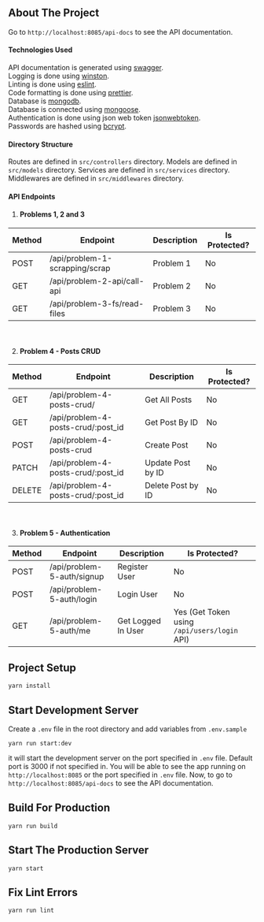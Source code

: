 ## About The Project

Go to `http://localhost:8085/api-docs` to see the API documentation.<br/>

#### Technologies Used

API documentation is generated using [swagger](https://swagger.io/).<br/>
Logging is done using [winston](https://github.com/winstonjs/winston).<br/>
Linting is done using [eslint](https://eslint.org/).<br/>
Code formatting is done using [prettier](https://prettier.io/).<br/>
Database is [mongodb](https://www.mongodb.com/).<br/>
Database is connected using [mongoose](https://mongoosejs.com/).<br/>
Authentication is done using json web token [jsonwebtoken](https://www.npmjs.com/package/jsonwebtoken).<br/>
Passwords are hashed using [bcrypt](https://www.npmjs.com/package/bcrypt).<br/>

#### Directory Structure

Routes are defined in `src/controllers` directory.
Models are defined in `src/models` directory.
Services are defined in `src/services` directory.
Middlewares are defined in `src/middlewares` directory.

#### API Endpoints

1. #### Problems 1, 2 and 3

| Method | Endpoint                       | Description | Is Protected? |
|--------|--------------------------------|-------------|---------------|
| POST   | /api/problem-1-scrapping/scrap | Problem 1   | No            |
| GET    | /api/problem-2-api/call-api    | Problem 2   | No            |
| GET    | /api/problem-3-fs/read-files   | Problem 3   | No            |

<br/>

2. #### Problem 4 - Posts CRUD

| Method | Endpoint                           | Description       | Is Protected? |
|--------|------------------------------------|-------------------|---------------|
| GET    | /api/problem-4-posts-crud/         | Get All Posts     | No            |
| GET    | /api/problem-4-posts-crud/:post_id | Get Post By ID    | No            |
| POST   | /api/problem-4-posts-crud          | Create Post       | No            |
| PATCH  | /api/problem-4-posts-crud/:post_id | Update Post by ID | No            |
| DELETE | /api/problem-4-posts-crud/:post_id | Delete Post by ID | No            |

<br/>

3. #### Problem 5 - Authentication

| Method | Endpoint                   | Description        | Is Protected?                                |
|--------|----------------------------|--------------------|----------------------------------------------|
| POST   | /api/problem-5-auth/signup | Register User      | No                                           |
| POST   | /api/problem-5-auth/login  | Login User         | No                                           |
| GET    | /api/problem-5-auth/me     | Get Logged In User | Yes (Get Token using `/api/users/login` API) |

## Project Setup

```
yarn install
```

## Start Development Server

Create a `.env` file in the root directory and add variables from `.env.sample`

```
yarn run start:dev
```

it will start the development server on the port specified in `.env` file. Default port is 3000 if not specified in. You
will be able to see the app running on `http://localhost:8085` or the port specified in `.env` file. Now, to go
to `http://localhost:8085/api-docs` to see the API documentation.

## Build For Production

```
yarn run build
``` 

## Start The Production Server

```
yarn start
```

## Fix Lint Errors

``` 
yarn run lint
```
